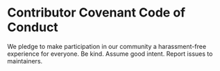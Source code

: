 # Contributor Covenant Code of Conduct

We pledge to make participation in our community a harassment-free experience for everyone.
Be kind. Assume good intent. Report issues to maintainers.
